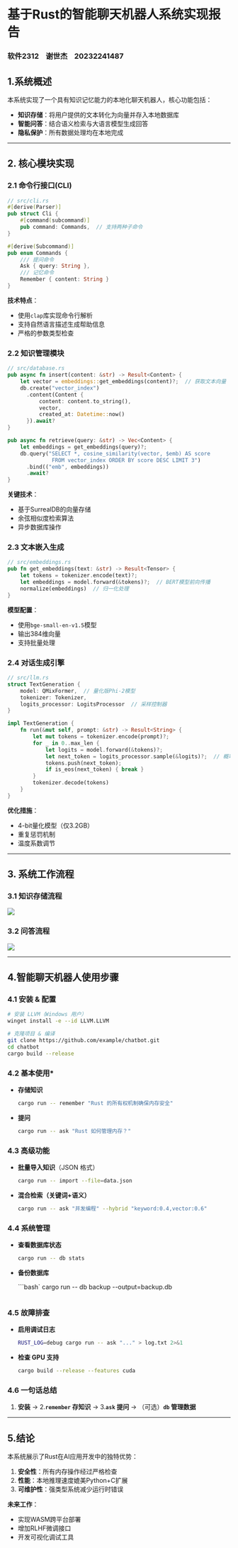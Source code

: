 # 基于Rust的智能聊天机器人系统实现报告

### 软件2312    谢世杰    20232241487

## 1.系统概述

本系统实现了一个具有知识记忆能力的本地化聊天机器人，核心功能包括：

- ​**​知识存储​**​：将用户提供的文本转化为向量并存入本地数据库
- ​**​智能问答​**​：结合语义检索与大语言模型生成回答
- ​**​隐私保护​**​：所有数据处理均在本地完成

---

## 2. 核心模块实现

### 2.1 命令行接口(CLI)

```rust
// src/cli.rs
#[derive(Parser)]
pub struct Cli {
    #[command(subcommand)]
    pub command: Commands,  // 支持两种子命令
}

#[derive(Subcommand)]
pub enum Commands {
    /// 提问命令
    Ask { query: String },  
    /// 记忆命令
    Remember { content: String }
}
```

​**​技术特点​**​：

- 使用`clap`库实现命令行解析
- 支持自然语言描述生成帮助信息
- 严格的参数类型检查

### 2.2 知识管理模块

```rust
// src/database.rs
pub async fn insert(content: &str) -> Result<Content> {
    let vector = embeddings::get_embeddings(content)?;  // 获取文本向量
    db.create("vector_index")
      .content(Content {
          content: content.to_string(),
          vector,
          created_at: Datetime::now()
      }).await?
}

pub async fn retrieve(query: &str) -> Vec<Content> {
    let embeddings = get_embeddings(query)?;
    db.query("SELECT *, cosine_similarity(vector, $emb) AS score 
              FROM vector_index ORDER BY score DESC LIMIT 3")
      .bind(("emb", embeddings))
      .await?
}
```

​**​关键技术​**​：

- 基于SurrealDB的向量存储
- 余弦相似度检索算法
- 异步数据库操作

### 2.3 文本嵌入生成

```rust
// src/embeddings.rs
pub fn get_embeddings(text: &str) -> Result<Tensor> {
    let tokens = tokenizer.encode(text)?;
    let embeddings = model.forward(&tokens)?;  // BERT模型前向传播
    normalize(embeddings)  // 归一化处理
}
```

​**​模型配置​**​：

- 使用`bge-small-en-v1.5`模型
- 输出384维向量
- 支持批量处理

### 2.4 对话生成引擎

```rust
// src/llm.rs
struct TextGeneration {
    model: QMixFormer,  // 量化版Phi-2模型
    tokenizer: Tokenizer,
    logits_processor: LogitsProcessor  // 采样控制器
}

impl TextGeneration {
    fn run(&mut self, prompt: &str) -> Result<String> {
        let mut tokens = tokenizer.encode(prompt)?;
        for _ in 0..max_len {
            let logits = model.forward(&tokens)?;
            let next_token = logits_processor.sample(&logits)?;  // 概率采样
            tokens.push(next_token);
            if is_eos(next_token) { break }
        }
        tokenizer.decode(tokens)
    }
}
```

​**​优化措施​**​：

- 4-bit量化模型（仅3.2GB）
- 重复惩罚机制
- 温度系数调节

---

## 3. 系统工作流程

### 3.1 知识存储流程

![](C:\Users\20548\AppData\Roaming\marktext\images\2025-05-30-18-36-53-image.png)

 

### 3.2 问答流程

![](C:\Users\20548\AppData\Roaming\marktext\images\2025-05-30-18-37-10-image.png)

---

## 4.**智能聊天机器人使用步骤​**​

### 4.​1 安装 & 配置​​

```bash
# 安装 LLVM（Windows 用户）
winget install -e --id LLVM.LLVM

# 克隆项目 & 编译
git clone https://github.com/example/chatbot.git
cd chatbot
cargo build --release
```

### 4.2 基本使用​*

- ​**​存储知识​**​
  
  ```bash
  cargo run -- remember "Rust 的所有权机制确保内存安全"
  ```

- ​**​提问​**​
  
  ```bash
  cargo run -- ask "Rust 如何管理内存？"
  ```

### ​**4.​3 高级功能​**​

- ​**​批量导入知识​**​（JSON 格式）
  
  ```bash
  cargo run -- import --file=data.json
  ```

- ​**​混合检索（关键词+语义）​**​
  
  ```bash
  cargo run -- ask "并发编程" --hybrid "keyword:0.4,vector:0.6"
  ```

### ​**​4.4 系统管理​**​

- ​**​查看数据库状态​**​
  
  ```bash
  cargo run -- db stats
  ```

- ​**​备份数据库​**​
  
  ```bash`
  cargo run -- db backup --output=backup.db
  ```

### ​**​4.5 故障排查​**​

- ​**​启用调试日志​**​
  
  ```bash
  RUST_LOG=debug cargo run -- ask "..." > log.txt 2>&1
  ```

- ​**​检查 GPU 支持​**​
  
  ```bash
  cargo build --release --features cuda
  ```

### 4.6 ​**​一句话总结​**​

1. ​**​安装​**​ → 2. ​**​`remember` 存知识​**​ → 3. ​**​`ask` 提问​**​ → （可选）​**​`db` 管理数据​**

---

## 5.结论

本系统展示了Rust在AI应用开发中的独特优势：

1. ​**​安全性​**​：所有内存操作经过严格检查
2. ​**​性能​**​：本地推理速度媲美Python+C扩展
3. ​**​可维护性​**​：强类型系统减少运行时错误

​**​未来工作​**​：

- 实现WASM跨平台部署
- 增加RLHF微调接口
- 开发可视化调试工具
